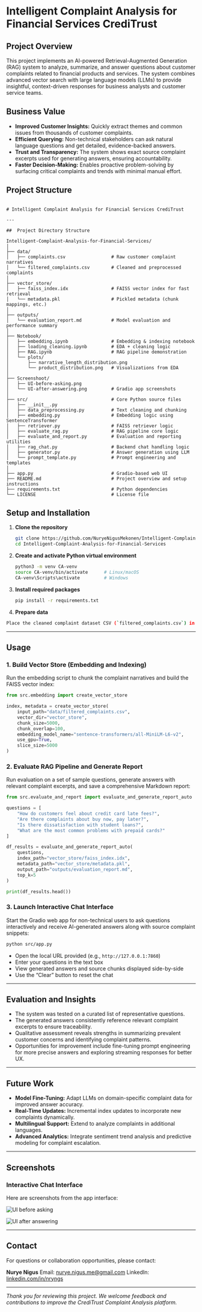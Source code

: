 # Intelligent Complaint Analysis for Financial Services CrediTrust

## Project Overview

This project implements an AI-powered Retrieval-Augmented Generation (RAG) system to analyze, summarize, and answer questions about customer complaints related to financial products and services. The system combines advanced vector search with large language models (LLMs) to provide insightful, context-driven responses for business analysts and customer service teams.



## Business Value

- **Improved Customer Insights:** Quickly extract themes and common issues from thousands of customer complaints.  
- **Efficient Querying:** Non-technical stakeholders can ask natural language questions and get detailed, evidence-backed answers.  
- **Trust and Transparency:** The system shows exact source complaint excerpts used for generating answers, ensuring accountability.  
- **Faster Decision-Making:** Enables proactive problem-solving by surfacing critical complaints and trends with minimal manual effort.



## Project Structure

```

# Intelligent Complaint Analysis for Financial Services CrediTrust

---

##  Project Directory Structure

Intelligent-Complaint-Analysis-for-Financial-Services/
│
├── data/  
│   ├── complaints.csv                 # Raw customer complaint narratives
│   └── filtered_complaints.csv        # Cleaned and preprocessed complaints
│
├── vector_store/
│   ├── faiss_index.idx                # FAISS vector index for fast retrieval
│   └── metadata.pkl                   # Pickled metadata (chunk mappings, etc.)
│
├── outputs/
│   └── evaluation_report.md           # Model evaluation and performance summary
│
├── Notebook/
│   ├── embedding.ipynb                # Embedding & indexing notebook
│   ├── loading_cleaning.ipynb         # EDA + cleaning logic
│   ├── RAG.ipynb                      # RAG pipeline demonstration
│   └── plots/
│       ├── narrative_length_distribution.png
│       └── product_distribution.png   # Visualizations from EDA
│
├── Screenshoot/
│   ├── UI-before-asking.png
│   └── UI-after-answering.png         # Gradio app screenshots
│
├── src/                               # Core Python source files
│   ├── __init__.py
│   ├── data_preprocessing.py          # Text cleaning and chunking
│   ├── embedding.py                   # Embedding logic using SentenceTransformer
│   ├── retriever.py                   # FAISS retriever logic
│   ├── evaluate_rag.py                # RAG pipeline core logic
│   ├── evaluate_and_report.py         # Evaluation and reporting utilities
│   ├── rag_chat.py                    # Backend chat handling logic
│   ├── generator.py                   # Answer generation using LLM
│   └── prompt_template.py             # Prompt engineering and templates
│
├── app.py                             # Gradio-based web UI
├── README.md                          # Project overview and setup instructions
├── requirements.txt                   # Python dependencies
└── LICENSE                            # License file

```

## Setup and Installation

1. **Clone the repository**

   ```bash
   git clone https://github.com/NuryeNigusMekonen/Intelligent-Complaint-Analysis-for-Financial-Services.git
   cd Intelligent-Complaint-Analysis-for-Financial-Services
   ```

2. **Create and activate Python virtual environment**

   ```bash
   python3 -m venv CA-venv
   source CA-venv/bin/activate      # Linux/macOS
   CA-venv\Scripts\activate         # Windows
   ```

3. **Install required packages**

   ```bash
   pip install -r requirements.txt
   ```

4. **Prepare data**
 
 ```bash
Place the cleaned complaint dataset CSV (`filtered_complaints.csv`) in the `data/` folder.
```
---

## Usage

### 1. Build Vector Store (Embedding and Indexing)

Run the embedding script to chunk the complaint narratives and build the FAISS vector index:

```python
from src.embedding import create_vector_store

index, metadata = create_vector_store(
    input_path="data/filtered_complaints.csv",
    vector_dir="vector_store",
    chunk_size=5000,
    chunk_overlap=100,
    embedding_model_name="sentence-transformers/all-MiniLM-L6-v2",
    use_gpu=True,
    slice_size=5000
)
```

### 2. Evaluate RAG Pipeline and Generate Report

Run evaluation on a set of sample questions, generate answers with relevant complaint excerpts, and save a comprehensive Markdown report:

```python
from src.evaluate_and_report import evaluate_and_generate_report_auto

questions = [
    "How do customers feel about credit card late fees?",
    "Are there complaints about buy now, pay later?",
    "Is there dissatisfaction with student loans?",
    "What are the most common problems with prepaid cards?"
]

df_results = evaluate_and_generate_report_auto(
    questions,
    index_path="vector_store/faiss_index.idx",
    metadata_path="vector_store/metadata.pkl",
    output_path="outputs/evaluation_report.md",
    top_k=5
)

print(df_results.head())
```

### 3. Launch Interactive Chat Interface

Start the Gradio web app for non-technical users to ask questions interactively and receive AI-generated answers along with source complaint snippets:

```bash
python src/app.py
```

* Open the local URL provided (e.g., `http://127.0.0.1:7860`)
* Enter your questions in the text box
* View generated answers and source chunks displayed side-by-side
* Use the “Clear” button to reset the chat

---

## Evaluation and Insights

* The system was tested on a curated list of representative questions.
* The generated answers consistently reference relevant complaint excerpts to ensure traceability.
* Qualitative assessment reveals strengths in summarizing prevalent customer concerns and identifying complaint patterns.
* Opportunities for improvement include fine-tuning prompt engineering for more precise answers and exploring streaming responses for better UX.

---

## Future Work

* **Model Fine-Tuning:** Adapt LLMs on domain-specific complaint data for improved answer accuracy.
* **Real-Time Updates:** Incremental index updates to incorporate new complaints dynamically.
* **Multilingual Support:** Extend to analyze complaints in additional languages.
* **Advanced Analytics:** Integrate sentiment trend analysis and predictive modeling for complaint escalation.

---

## Screenshots

### Interactive Chat Interface

Here are screenshots from the app interface:

![UI before asking](screanshoot/UI-before-asking.png "CrediTrust Chat Interface")

![UI after answering](screanshoot/UI-after-answering.png "CrediTrust Chat Interface")

---

## Contact

For questions or collaboration opportunities, please contact:

**Nurye Nigus**
Email: [nurye.nigus.me@gmail.com](mailto:nurye.nigus.me@gmail.com)
LinkedIn: [linkedin.com/in/nryngs](https://linkedin.com/in/nryngs)

---

*Thank you for reviewing this project. We welcome feedback and contributions to improve the CrediTrust Complaint Analysis platform.*

